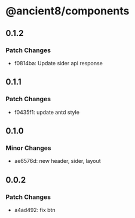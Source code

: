 # @ancient8/components

## 0.1.2

### Patch Changes

- f0814ba: Update sider api response

## 0.1.1

### Patch Changes

- f0435f1: update antd style

## 0.1.0

### Minor Changes

- ae6576d: new header, sider, layout

## 0.0.2

### Patch Changes

- a4ad492: fix btn

